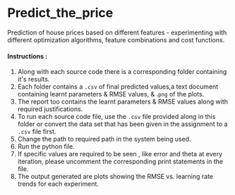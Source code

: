 # Predict_the_price
Prediction of house prices based on different features - experimenting with different optimization algorithms, feature combinations and cost functions.

#### Instructions :

1. Along with each source code there is a corresponding folder containing it's results.
2. Each folder contains a `.csv` of final predicted values,a text document containing learnt parameters & RMSE values, & .`png` of the plots.
3. The report too contains the learnt parameters & RMSE values along with required justifications.
4. To run each source code file, use the `.csv` file provided along in this folder or convert the data set that has been given in the assignment to a `.csv` file first.
5. Change the path to required path in the system being used.
6. Run the python file.
7. If specific values are required to be seen , like error and theta at every iteration, please uncomment the corresponding print statements in the file.
8. The output generated are plots showing the RMSE vs. learning rate trends for each experiment.
